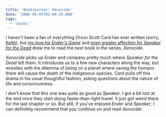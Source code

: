 ```yaml
---
title: 'BookJournal: Xenocide'
date: '2006-05-03T02:00:28.000'
tags:
  - 'books'
---
```


I haven't been a fan of everything Orson Scott Card has ever written (sorry, [Keith](http://rmfo-blogs.com/theophileo/)), but [my love for _Ender's Game_](http://www.chrishubbs.com/2005/11/11/enders-game/) and [even greater affection for _Speaker for the Dead_](http://www.chrishubbs.com/2006/02/02/home-again-home-again/) drew me to read the next book in the series, _Xenocide_.

_Xenocide_ picks up Ender and company pretty much where _Speaker for the Dead_ left them. It introduces us to a few new characters along the way, but wrestles with the dilemma of being on a planet where saving the humans there will cause the death of the indigenous species. Card pulls off this drama in his usual thoughtful fashion, asking questions about the nature of life and consciousness.

I don't know that this one was quite as good as _Speaker_. I got a bit lost at the end once they start doing faster-than-light travel. It just got weird there for the last chapter or so. But still, if you've enjoyed _Ender_ and _Speaker_, I can definitely recommend that you continue on and read _Xenocide_.
